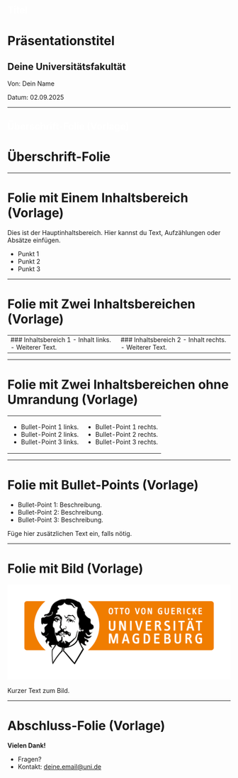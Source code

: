 <!-- 
link: https://raw.githubusercontent.com/dabusse9/LiaTry/refs/heads/main/Vorlage.css
-->

## <span style="color:white">Titel</span>

<div class="title-slide">
  <h1>Präsentationstitel</h1>
  <h2>Deine Universitätsfakultät</h2>
  <p class="title-meta">Von: Dein Name</p>
  <p class="title-meta">Datum: 02.09.2025</p>
</div>

<div class="footer-logo"></div>

---

## <span style="color:white">Überschrift-Folie (Vorlage)</span>

<div class="title-slide"><!-- LiaScript: class="title-slide" -->
  <h1>Überschrift-Folie</h1>
</div>

<div class="footer-logo"></div>

---

# Folie mit Einem Inhaltsbereich (Vorlage)

<div class="content-box">
Dies ist der Hauptinhaltsbereich.  
Hier kannst du Text, Aufzählungen oder Absätze einfügen.  

- Punkt 1
- Punkt 2
- Punkt 3
</div>

<div class="footer-logo"></div>

---

# Folie mit Zwei Inhaltsbereichen (Vorlage)

<div class="table-container">
  <table class="two-columns">
    <tr>
      <td class="column">
        ### Inhaltsbereich 1
        - Inhalt links.
        - Weiterer Text.
      </td>
      <td class="column">
        ### Inhaltsbereich 2
        - Inhalt rechts.
        - Weiterer Text.
      </td>
    </tr>
  </table>
</div>

<div class="footer-logo"></div>

---

# Folie mit Zwei Inhaltsbereichen ohne Umrandung (Vorlage)

<div class="table-container">
  <table class="two-columns-no-border">
    <tr>
      <td class="column-no-border">
        <ul>
          <li>Bullet-Point 1 links.</li>
          <li>Bullet-Point 2 links.</li>
          <li>Bullet-Point 3 links.</li>
        </ul>
      </td>
      <td class="column-no-border">
        <ul>
          <li>Bullet-Point 1 rechts.</li>
          <li>Bullet-Point 2 rechts.</li>
          <li>Bullet-Point 3 rechts.</li>
        </ul>
      </td>
    </tr>
  </table>
</div>

<div class="footer-logo"></div>

---

# Folie mit Bullet-Points (Vorlage)

- Bullet-Point 1: Beschreibung.
- Bullet-Point 2: Beschreibung.
- Bullet-Point 3: Beschreibung.

Füge hier zusätzlichen Text ein, falls nötig.

<div class="footer-logo"></div>

---

# Folie mit Bild (Vorlage)

![Beschreibung des Bildes](https://github.com/dabusse9/LiaTry/raw/main/FHW.png)

Kurzer Text zum Bild.

<div class="footer-logo"></div>

---

# Abschluss-Folie (Vorlage)
**Vielen Dank!**

- Fragen?
- Kontakt: deine.email@uni.de

<div class="footer-logo"></div>
